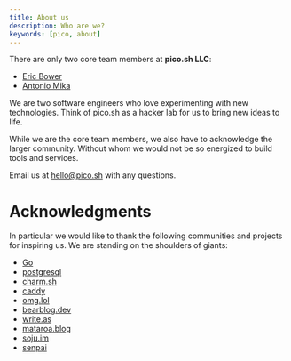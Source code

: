 ```yaml
---
title: About us
description: Who are we?
keywords: [pico, about]
---
```


There are only two core team members at **pico.sh LLC**:

- [Eric Bower](https://bower.sh)
- [Antonio Mika](https://antoniomika.me)

We are two software engineers who love experimenting with new technologies.
Think of pico.sh as a hacker lab for us to bring new ideas to life.

While we are the core team members, we also have to acknowledge the larger
community. Without whom we would not be so energized to build tools and
services.

Email us at [hello@pico.sh](mailto:hello@pico.sh) with any questions.

# Acknowledgments

In particular we would like to thank the following communities and projects for
inspiring us. We are standing on the shoulders of giants:

- [Go](https://go.dev)
- [postgresql](https://www.postgresql.org/)
- [charm.sh](https://charm.sh)
- [caddy](https://caddyserver.com/)
- [omg.lol](https://omg.lol)
- [bearblog.dev](https://bearblog.dev/)
- [write.as](https://write.as)
- [mataroa.blog](https://mataroa.blog)
- [soju.im](https://soju.im/)
- [senpai](https://git.sr.ht/~delthas/senpai/)
